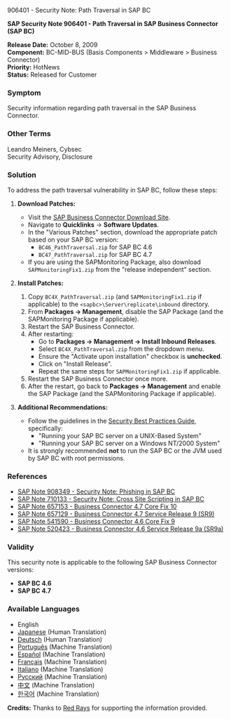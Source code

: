 906401 - Security Note: Path Traversal in SAP BC

**SAP Security Note 906401 - Path Traversal in SAP Business Connector (SAP BC)**

**Release Date:** October 8, 2009  
**Component:** BC-MID-BUS (Basis Components > Middleware > Business Connector)  
**Priority:** HotNews  
**Status:** Released for Customer  

### **Symptom**
Security information regarding path traversal in the SAP Business Connector.

### **Other Terms**
Leandro Meiners, Cybsec  
Security Advisory, Disclosure

### **Solution**
To address the path traversal vulnerability in SAP BC, follow these steps:

1. **Download Patches:**
   - Visit the [SAP Business Connector Download Site](https://me.sap.com/sbc-download).
   - Navigate to **Quicklinks** → **Software Updates**.
   - In the "Various Patches" section, download the appropriate patch based on your SAP BC version:
     - `BC46_PathTraversal.zip` for SAP BC 4.6
     - `BC47_PathTraversal.zip` for SAP BC 4.7
   - If you are using the SAPMonitoring Package, also download `SAPMonitoringFix1.zip` from the "release independent" section.

2. **Install Patches:**
   1. Copy `BC4X_PathTraversal.zip` (and `SAPMonitoringFix1.zip` if applicable) to the `<sapbc>\Server\replicate\inbound` directory.
   2. From **Packages → Management**, disable the SAP Package (and the SAPMonitoring Package if applicable).
   3. Restart the SAP Business Connector.
   4. After restarting:
      - Go to **Packages → Management → Install Inbound Releases**.
      - Select `BC4X_PathTraversal.zip` from the dropdown menu.
      - Ensure the "Activate upon installation" checkbox is **unchecked**.
      - Click on "Install Release".
      - Repeat the same steps for `SAPMonitoringFix1.zip` if applicable.
   5. Restart the SAP Business Connector once more.
   6. After the restart, go back to **Packages → Management** and enable the SAP Package (and the SAPMonitoring Package if applicable).

3. **Additional Recommendations:**
   - Follow the guidelines in the [Security Best Practices Guide](https://me.sap.com/), specifically:
     - "Running your SAP BC server on a UNIX-Based System"
     - "Running your SAP BC server on a Windows NT/2000 System"
   - It is strongly recommended **not** to run the SAP BC or the JVM used by SAP BC with root permissions.

### **References**
- [SAP Note 908349 - Security Note: Phishing in SAP BC](https://me.sap.com/notes/908349)
- [SAP Note 710133 - Security Note: Cross Site Scripting in SAP BC](https://me.sap.com/notes/710133)
- [SAP Note 657153 - Business Connector 4.7 Core Fix 10](https://me.sap.com/notes/657153)
- [SAP Note 657129 - Business Connector 4.7 Service Release 9 (SR9)](https://me.sap.com/notes/657129)
- [SAP Note 541590 - Business Connector 4.6 Core Fix 9](https://me.sap.com/notes/541590)
- [SAP Note 520423 - Business Connector 4.6 Service Release 9a (SR9a)](https://me.sap.com/notes/520423)

### **Validity**
This security note is applicable to the following SAP Business Connector versions:
- **SAP BC 4.6**
- **SAP BC 4.7**

### **Available Languages**
- English
- [Japanese](https://me.sap.com/notes/0000906401/J) (Human Translation)
- [Deutsch](https://me.sap.com/notes/0000906401/D) (Human Translation)
- [Português](https://me.sap.com/notes/0000906401/P) (Machine Translation)
- [Español](https://me.sap.com/notes/0000906401/S) (Machine Translation)
- [Français](https://me.sap.com/notes/0000906401/F) (Machine Translation)
- [Italiano](https://me.sap.com/notes/0000906401/I) (Machine Translation)
- [Русский](https://me.sap.com/notes/0000906401/R) (Machine Translation)
- [中文](https://me.sap.com/notes/0000906401/1) (Machine Translation)
- [한국어](https://me.sap.com/notes/0000906401/3) (Machine Translation)

**Credits:** Thanks to [Red Rays](https://redrays.io) for supporting the information provided.